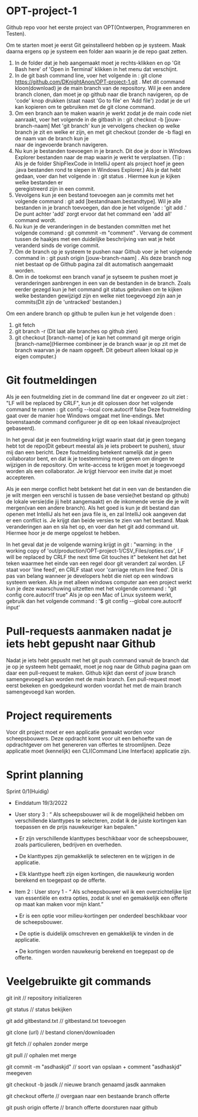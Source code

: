 # OPT-project-1
Github repo voor het eerste project van OPT(Ontwerpen, Programmeren en Testen).

Om te starten moet je eerst Git geinstalleerd hebben op je systeem. Maak daarna ergens op je systeem een folder aan waarin je de repo gaat zetten.
  1. In de folder dat je heb aangemaakt moet je rechts-klikken en op 'Git Bash here' of 'Open in Terminal' klikken in het menu dat verschijnt.
  2. In de git bash command line, voer het volgende in : git clone https://github.com/DKnightAnon/OPT-project-1.git . Met dit command kloon(download) je de main branch van de repository. Wil je een andere branch clonen, dan moet je op github naar die branch navigeren, op de 'code' knop drukken (staat naast 'Go to file' en 'Add file') zodat je de url kan kopieren om te gebruiken met de git clone command.
  3. Om een branch aan te maken waarin je werkt zodat je de main code niet aanraakt, voer het volgende in de gitbash in : git checkout -b [jouw-branch-naam]
          Met 'git branch' kun je vervolgens checken op welke branch je zit en welke er zijn, en met git checkout (zonder de -b flag) en de naam van de branch kun je     
          naar de ingevoerde branch navigeren.
  4. Nu kun je bestanden toevoegen in je branch. Dit doe je door in Windows Explorer bestanden naar de map waarin je werkt te verplaatsen. (Tip : Als je de folder ShipFlexCode in IntelliJ opent als project hoef je geen .java bestanden rond te slepen in Windows Explorer.) Als je dat hebt gedaan, voer dan het volgende in : git status . Hiermee kun je kijken welke bestanden er  
     geregistreerd zijn in een commit.
  5. Vevolgens kun je een bestand toevoegen aan je commits met het volgende command : git add [bestandnaam.bestandtype]. Wil je alle bestanden in je branch toevoegen, 
     dan doe je het volgende : 'git add .' De punt achter 'add' zorgt ervoor dat het command een 'add all' command wordt.
  6. Nu kun je de veranderingen in de bestanden committen met het volgende command : git commmit -m "comment" . Vervang de comment tussen de haakjes met een duidelijke 
     beschrijving van wat je hebt veranderd sinds de vorige commit.
  7. Om de branch op je systeem te pushen naar Github voer je het volgende command in : git push origin [jouw-branch-naam] . Als deze branch nog niet bestaat op de 
     Github pagina zal dit automatisch aangemaakt worden. 
  8. Om in de toekomst een branch vanaf je sytseem te pushen moet je veranderingen aanbrengen in een van de bestanden in de branch. Zoals eerder gezegd kun je het command git status gebruiken om te kijken welke bestanden gewijzigd zijn en welke niet toegevoegd zijn aan je commits(Dit zijn de 'untracked' bestanden.)

Om een andere branch op github te pullen kun je het volgende doen : 
  1. git fetch
  2. git branch -r (Dit laat alle branches op github zien)
  3. git checkout [branch-name]
  of je kan het command git merge origin [branch-name](Hiermee combineer je de branch waar je op zit met de branch waarvan je de naam opgeeft. Dit gebeurt alleen lokaal op je eigen computer.)
  
  
# Git foutmeldingen

Als je een foutmelding ziet in de command line dat er ongeveer zo uit ziet : "LF will be replaced by CRLF", kun je dit oplossen door het volgende command te runnen : git config --local core.autocrlf false
Deze foutmelding gaat over de manier hoe Windows omgaat met line-endings. Met bovenstaande command configureer je dit op een lokaal niveau(project gebaseerd). 

In het geval dat je een foutmelding krijgt waarin staat dat je geen toegang hebt tot de repo(Dit gebeurt meestal als je iets probeert te pushen), stuur mij dan een bericht. Deze foutmelding betekent namelijk dat je geen collaborator bent, en dat ik je toestemming moet geven om dingen te wijzigen in de repository. Om write-access te krijgen moet je toegevoegd worden als een collaborator. Je krijgt hiervoor een invite dat je moet accepteren.

Als je een merge conflict hebt betekent het dat in een van de bestanden die je wilt mergen een verschil is tussen de base versie(het bestand op github) de lokale versie(die jij hebt aangemaakt) en de inkomende versie die je wilt mergen(van een andere branch). Als het goed is kun je dit bestand dan openen met IntelliJ als het een java file is, en zal IntelliJ ook aangeven dat er een conflict is. Je krijgt dan beide versies te zien van het bestand. Maak veranderingen aan en sla het op, en voer dan het git add command uit. Hiermee hoor je de merge opgelost te hebben.

In het geval dat je de volgende warning krijgt in git :
"warning: in the working copy of 'out/production/OPT-project-1/CSV_Files/opties.csv', LF will be replaced by CRLF the next time Git touches it"
betekent het dat het teken waarmee het einde van een regel door git verandert zal worden. LF staat voor 'line feed', en CRLF staat voor 'carriage return line feed'. Dit is pas van belang wanneer je developers hebt die niet op een windows systeem werken.
Als je met alleen windows computer aan een project werkt kun je deze waarschuwing uitzetten met het volgende command : "git config core.autocrlf true"
Als je op een Mac of Linux systeem werkt, gebruik dan het volgende command : '$ git config --global core.autocrlf input'

  
# Pull-requests aanmaken nadat je iets hebt gepusht naar Github

Nadat je iets hebt gepusht met het git push command vanuit de branch dat je op je systeem hebt gemaakt, moet je nog naar de Github pagina gaan om daar een pull-request te maken. Github kijkt dan eerst of jouw branch samengevoegd kan worden met de main branch. Een pull-request moet eerst bekeken en goedgekeurd worden voordat het met de main branch samengevoegd kan worden. 

# Project requirements

Voor dit project moet er een applicatie gemaakt worden voor scheepsbouwers. Deze opdracht komt voor uit een behoefte van de opdrachtgever om het genereren van offertes te stroomlijnen. Deze applicatie moet (kennelijk) een CLI(Command Line Interface) applicatie zijn.

# Sprint planning

Sprint 0/1(Huidig)
  - Einddatum 19/3/2022
  - User story 3 : “ Als scheepsbouwer wil ik de mogelijkheid hebben om verschillende klanttypes te selecteren, zodat ik de juiste kortingen kan toepassen en de prijs nauwkeuriger kan bepalen.”

    • Er zijn verschillende klanttypes beschikbaar voor de scheepsbouwer, zoals particulieren, bedrijven en overheden.


    • De klanttypes zijn gemakkelijk te selecteren en te wijzigen in de applicatie.


    • Elk klanttype heeft zijn eigen kortingen, die nauwkeurig worden berekend en toegepast op de offerte.


  - Item 2 : User story 1 - “ Als scheepsbouwer wil ik een overzichtelijke lijst van essentiële en extra opties, zodat ik snel en gemakkelijk een offerte op maat kan maken voor mijn klant.” 
  
    • Er is een optie voor milieu-kortingen per onderdeel beschikbaar voor de scheepsbouwer.
    
    • De optie is duidelijk omschreven en gemakkelijk te vinden in de applicatie.
    
    • De kortingen worden nauwkeurig berekend en toegepast op de offerte. 
    
# Veelgebruikte git commands
git init // repository initializeren

git status // status bekijken

git add gitbestand.txt // gitbestand.txt toevoegen

git clone (url) // bestand clonen/downloaden

git fetch // ophalen zonder merge

git pull // ophalen met merge

git commit -m "asdhaskjd" // soort van opslaan + comment "asdhaskjd" meegeven

git checkout -b jasdk // nieuwe branch genaamd jasdk aanmaken

git checkout offerte // overgaan naar een bestaande branch offerte

git push origin offerte // branch offerte doorsturen naar github
